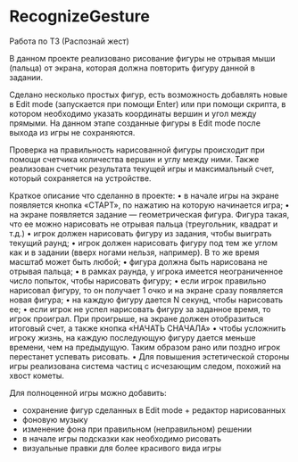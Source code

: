# RecognizeGesture
Работа по ТЗ (Распознай жест)

В данном проекте реализовано рисование фигуры не отрывая мыши (пальца) от экрана, которая должна повторить фигуру данной в задании.

Сделано несколько простых фигур, есть возможность добавлять новые в Edit mode (запускается при помощи Enter) 
или при помощи скрипта, в котором необходимо указать координаты вершин и угол между прямыми.
На данном этапе созданные фигуры в Edit mode после выхода из игры не сохраняются.

Проверка на правильность нарисованной фигуры происходит при помощи счетчика количества вершин и углу между ними.
Также реализован счетчик результата текущей игры и максимальный счет, который сохраняется на устройстве.

Краткое описание что сделанно в проекте:
• в начале игры на экране появляется кнопка «СТАРТ», по нажатию на которую
начинается игра;
• на экране появляется задание — геометрическая фигура. Фигура такая,
что ее можно нарисовать не отрывая пальца (треугольник, квадрат и т.д.)
• игрок должен нарисовать фигуру из задания, чтобы выиграть текущий раунд;
• игрок должен нарисовать фигуру под тем же углом как и в задании (вверх ногами
нельзя, например). В то же время масштаб может быть любой;
• фигура должна быть нарисована не отрывая пальца;
• в рамках раунда, у игрока имеется неограниченное число попыток, чтобы нарисовать
фигуру;
• если игрок правильно нарисовал фигуру, то он получает 1 очко и на экране сразу
появляется новая фигура;
• на каждую фигуру дается N секунд, чтобы нарисовать ее;
• если игрок не успел нарисовать фигуру за заданное время, то игрок проиграл. При
проигрыше, на экране должен отобразиться итоговый счет, а также кнопка «НАЧАТЬ
СНАЧАЛА»
• чтобы усложнить игроку жизнь, на каждую последующую фигуру дается
меньше времени, чем на предыдущую. Таким образом рано или поздно игрок
перестанет успевать рисовать.
• Для повышения эстетической стороны игры реализована система частиц с исчезающим следом, похожий на хвост кометы.

Для полноценной игры можно добавить:
- сохранение фигур сделанных в Edit mode + редактор нарисованных
- фоновую музыку
- изменение фона при правильном (неправильном) решении
- в начале игры подсказки как необходимо рисовать
- визуальные правки для более красивого вида игры
